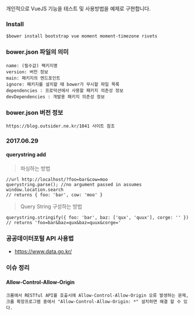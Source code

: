개인적으로 VueJS 기능을 테스트 및 사용방법을 예제로 구현합니다.

### Install
```
$bower install bootstrap vue moment moment-timezone rivets
```


### bower.json 파일의 의미
```
name: (필수값) 팩키지명
version: 버전 정보
main: 패키지의 엔드포인트
ignore: 패키지를 설치할 때 bower가 무시할 파일 목록
dependencies : 프로덕션에서 사용할 패키지 의존성 정보
devDependencies : 개발용 패키지 의존성 정보

```

### bower.json 버전 정보
```
https://blog.outsider.ne.kr/1041 사이트 참조

```

### 2017.06.29
#### querystring add

> 파싱하는 방법
```
//url http://localhost/?foo=bar&cow=moo
querystring.parse(); //no argument passed in assumes window.location.search
// returns { foo: 'bar', cow: 'moo' }

```

> Query String 구성하는 방법
```
querystring.stringify({ foo: 'bar', baz: ['qux', 'quux'], corge: '' })
// returns 'foo=bar&baz=qux&baz=quux&corge='
```

### 공공데이터포털 API 사용법
* https://www.data.go.kr/

### 이슈 정리
#### Allow-Control-Allow-Origin
```
크롬에서 RESTful API를 호출시에 Allow-Control-Allow-Origin 오류 발생하는 문제, 크롬 확장프로그램 중에서 "Allow-Control-Allow-Origin: *" 설치하면 해결 할 수 있다.
```